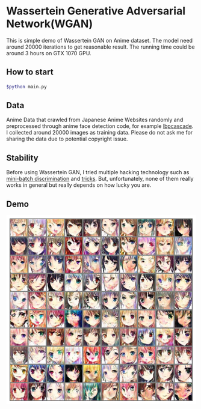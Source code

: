 Wassertein Generative Adversarial Network(WGAN)
===
This is simple demo of Wassertein GAN on Anime dataset. The model need around 20000 iterations to get reasonable result. The running time could be around 3 hours on GTX 1070 GPU.

## How to start
```bash
$python main.py
```

## Data
Anime Data that crawled from Japanese Anime Websites randomly and preprocessed through anime face detection code, for example [lbpcascade](https://github.com/nagadomi/lbpcascade_animeface). I collected around 20000 images as training data. Please do not ask me for sharing the data due to potential copyright issue.

## Stability
Before using Wassertein GAN, I tried multiple hacking technology such as [mini-batch discrimination](https://arxiv.org/pdf/1606.03498.pdf) and [tricks](https://github.com/soumith/ganhacks). But, unfortunately, none of them really works in general but really depends on how lucky you are.

## Demo
![Demo](Demo.png)


